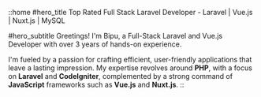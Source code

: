 ::home
#hero_title
Top Rated Full Stack Laravel Developer - Laravel | Vue.js | Nuxt.js | MySQL

#hero_subtitle
Greetings! I'm Bipu, a Full-Stack Laravel and Vue.js Developer with over 3 years of hands-on experience.

I'm fueled by a passion for crafting efficient, user-friendly applications that leave a lasting impression. My expertise revolves around <b>PHP</b>, with a focus on <b>Laravel</b> and <b>CodeIgniter</b>, complemented by a strong command of <b>JavaScript</b> frameworks such as <b>Vue.js</b> and <b>Nuxt.js</b>.
::
